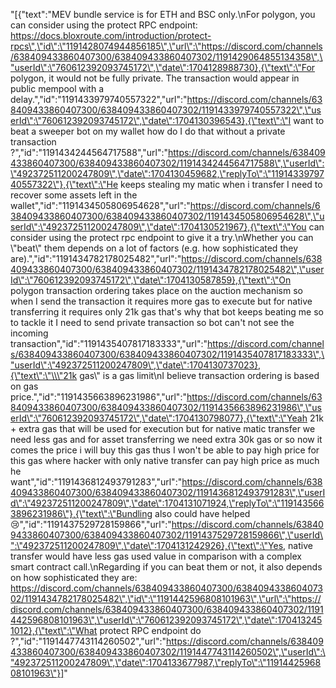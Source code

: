 "[{\"text\":\"MEV bundle service is for ETH and BSC only.\\nFor polygon, you can consider using the protect RPC endpoint: https://docs.bloxroute.com/introduction/protect-rpcs\",\"id\":\"1191428074944856185\",\"url\":\"https://discord.com/channels/638409433860407300/638409433860407302/1191429064855134358\",\"userId\":\"760612392093745172\",\"date\":1704128988730},{\"text\":\"For polygon, it would not be fully private. The transaction would appear in public mempool with a delay.\",\"id\":\"1191433979740557322\",\"url\":\"https://discord.com/channels/638409433860407300/638409433860407302/1191433979740557322\",\"userId\":\"760612392093745172\",\"date\":1704130396543},{\"text\":\"I want to beat a sweeper bot on my wallet how do I do that without a private transaction ?\",\"id\":\"1191434244564717588\",\"url\":\"https://discord.com/channels/638409433860407300/638409433860407302/1191434244564717588\",\"userId\":\"492372511200247809\",\"date\":1704130459682,\"replyTo\":\"1191433979740557322\"},{\"text\":\"He keeps stealing my matic when i transfer I need to recover some assets left in the wallet\",\"id\":\"1191434505806954628\",\"url\":\"https://discord.com/channels/638409433860407300/638409433860407302/1191434505806954628\",\"userId\":\"492372511200247809\",\"date\":1704130521967},{\"text\":\"You can consider using the protect rpc endpoint to give it a try.\\nWhether you can \\\"beat\\\" them depends on a lot of factors (e.g. how sophisticated they are).\",\"id\":\"1191434782178025482\",\"url\":\"https://discord.com/channels/638409433860407300/638409433860407302/1191434782178025482\",\"userId\":\"760612392093745172\",\"date\":1704130587859},{\"text\":\"On polygon transaction ordering takes place on the auction mechanism so when I send the  transaction it requires more gas to execute but for native transferring it requires only 21k gas that's why that bot keeps beating me so to tackle it I need to send private transaction so bot can't not see the incoming transaction\",\"id\":\"1191435407817183333\",\"url\":\"https://discord.com/channels/638409433860407300/638409433860407302/1191435407817183333\",\"userId\":\"492372511200247809\",\"date\":1704130737023},{\"text\":\"\\\"21k gas\\\" is a gas limit\\nI believe transaction ordering is based on gas price.\",\"id\":\"1191435663896231986\",\"url\":\"https://discord.com/channels/638409433860407300/638409433860407302/1191435663896231986\",\"userId\":\"760612392093745172\",\"date\":1704130798077},{\"text\":\"Yeah 21k + extra gas that will be used for execution but for native matic transfer we need less gas and for asset transferring we need extra 30k gas or so now it comes the price  i will buy this gas thus I won't be able to pay high price for this gas where hacker with only native transfer can pay high price as much he want\",\"id\":\"1191436812493791283\",\"url\":\"https://discord.com/channels/638409433860407300/638409433860407302/1191436812493791283\",\"userId\":\"492372511200247809\",\"date\":1704131071924,\"replyTo\":\"1191435663896231986\"},{\"text\":\"Bundling also could have helped 😢\",\"id\":\"1191437529728159866\",\"url\":\"https://discord.com/channels/638409433860407300/638409433860407302/1191437529728159866\",\"userId\":\"492372511200247809\",\"date\":1704131242926},{\"text\":\"Yes, native transfer would have less gas used value in comparison with a complex smart contract call.\\nRegarding if you can beat them or not, it also depends on how sophisticated they are: https://discord.com/channels/638409433860407300/638409433860407302/1191434782178025482\",\"id\":\"1191442596808101963\",\"url\":\"https://discord.com/channels/638409433860407300/638409433860407302/1191442596808101963\",\"userId\":\"760612392093745172\",\"date\":1704132451012},{\"text\":\"What protect RPC endpoint do ?\",\"id\":\"1191447743114260502\",\"url\":\"https://discord.com/channels/638409433860407300/638409433860407302/1191447743114260502\",\"userId\":\"492372511200247809\",\"date\":1704133677987,\"replyTo\":\"1191442596808101963\"}]"